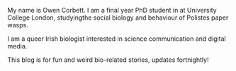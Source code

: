 My name is Owen Corbett. I am a final year PhD student in at University College London, studyingthe social biology and behaviour of Polistes paper wasps.

I am a queer Irish biologist interested in science communication and digital media.

This blog is for fun and weird bio-related stories, updates fortnightly!
